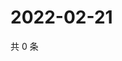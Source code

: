 # 2022-02-21

共 0 条

<!-- BEGIN WEIBO -->
<!-- 最后更新时间 Mon Feb 21 2022 20:07:29 GMT+0800 (China Standard Time) -->

<!-- END WEIBO -->

